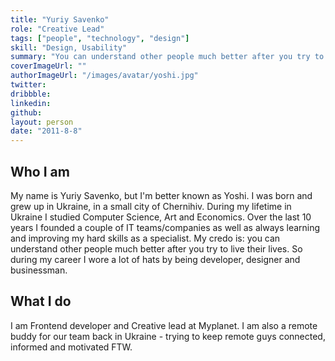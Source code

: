 ```yaml
---
title: "Yuriy Savenko"
role: "Creative Lead"
tags: ["people", "technology", "design"]
skill: "Design, Usability"
summary: "You can understand other people much better after you try to live their lives"
coverImageUrl: ""
authorImageUrl: "/images/avatar/yoshi.jpg"
twitter: 
dribbble:
linkedin: 
github: 
layout: person
date: "2011-8-8"
---
```


## Who I am

My name is Yuriy Savenko, but I'm better known as Yoshi.
I was born and grew up in Ukraine, in a small city of Chernihiv. During my lifetime in Ukraine I studied Computer Science, Art and Economics. Over the last 10 years I founded a couple of IT teams/companies as well as always learning and improving my hard skills as a specialist. My credo is: you can understand other people much better after you try to live their lives. So during my career I wore a lot of hats by being developer, designer and businessman.

## What I do

I am Frontend developer and Creative lead at Myplanet. I am also a remote buddy for our team back in Ukraine - trying to keep remote guys connected, informed and motivated FTW.